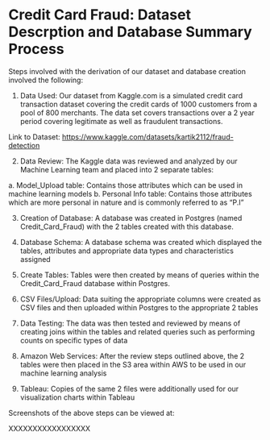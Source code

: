 # Credit Card Fraud: Dataset Descrption and Database Summary Process

Steps involved with the derivation of our dataset and database creation involved the following: 

1.	Data Used: Our dataset from Kaggle.com  is a simulated credit card transaction dataset covering the credit cards of 1000 customers from a pool of 800 merchants. The data set covers transactions over a 2 year period covering legitimate as well as fraudulent transactions.

 Link to Dataset: https://www.kaggle.com/datasets/kartik2112/fraud-detection

2.	Data Review: The Kaggle data was reviewed and analyzed by our Machine Learning team and placed into 2 separate tables: 

a.	Model_Upload table: Contains those attributes which can be used in machine learning models
b.	Personal Info table: Contains those attributes which are more personal in nature
and is commonly referred to as “P.I”

3.	Creation of Database: A database was created in Postgres (named Credit_Card_Fraud) with the 2 tables created with this database. 
 
4.	Database Schema: A database schema was created which displayed the tables, attributes and appropriate data types and characteristics assigned

5.	Create Tables: Tables were then created by means of queries within the Credit_Card_Fraud database within Postgres. 
6.	CSV Files/Upload: Data suiting the appropriate columns were created as CSV files and then uploaded within Postgres to the appropriate 2 tables
7.	Data Testing: The data was then tested and reviewed by means of creating  joins within the tables and related queries such as performing counts on specific types   of data
8.	Amazon Web Services: After the review steps outlined above, the 2 tables were then placed in the S3 area within AWS to be used in our machine learning analysis
9.  Tableau: Copies of the same 2 files were additionally used for our visualization charts within Tableau



Screenshots of the above steps can be viewed at: 

XXXXXXXXXXXXXXXXX

















